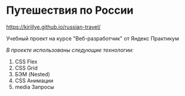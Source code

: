 # Путешествия по России

https://kirillye.github.io/russian-travel/

Учебный проект на курсе "Веб-разработчик" от Яндекс Практикум

_В проекте использованы следующие технологии:_

1. CSS Flex
2. CSS Grid
3. БЭМ (Nested)
4. CSS Анимации
5. media Запросы
